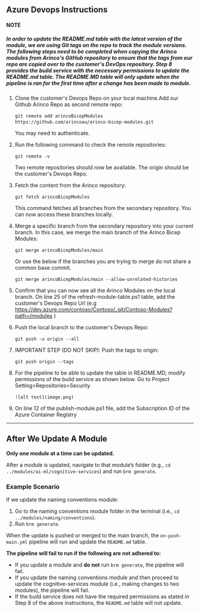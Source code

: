 ## Azure Devops Instructions

#### NOTE

##### In order to update the README.md table with the latest version of the module, we are using Git tags on the repo to track the module versions. The following steps need to be completed when copying the Arinco modules from Arinco's GitHub repository to ensure that the tags from our repo are copied over to the customer's DevOps repository. Step 8 provides the build service with the necessary permissions to update the README.md table. The README.MD table will only update when the pipeline is ran for the first time after a change has been made to module.

1.  Clone the customer's Devops Repo on your local machine.Add our Github Arinco Repo as second remote repo:

    ```
    git remote add arincoBicepModules https://github.com/arincoau/arinco-bicep-modules.git
    ```

    You may need to authenticate.

2.  Run the following command to check the remote repositories:

    ```
    git remote -v
    ```

    Two remote repositories should now be available. The origin should be the customer's Devops Repo.

3.  Fetch the content from the Arinco repository:

    ```
    git fetch arincoBicepModules
    ```

    This command fetches all branches from the secondary repository. You can now access these branches locally.

4.  Merge a specific branch from the secondary repository into your current branch. In this case, we merge the main branch of the Arinco Bicep Modules:

    ```
    git merge arincoBicepModules/main
    ```

    Or use the below if the branches you are trying to merge do not share a common base commit.
    ```
    git merge arincoBicepModules/main --allow-unrelated-histories
    ```

5.  Confirm that you can now see all the Arinco Modules on the local branch. On line 25 of the refresh-module-table.ps1 table, add the customer's Devops Repo Url (e.g https://dev.azure.com/contoso/Contoso/_git/Contoso-Modules?path=/modules )

6.  Push the local branch to the customer's Devops Repo:

    ```
    git push -u origin --all
    ```

7.  IMPORTANT STEP (DO NOT SKIP): Push the tags to origin:

    ```
    git push origin --tags
    ```

8.  For the pipeline to be able to update the table in README.MD, modify permissions of the build service as shown below.
    Go to Project Setting>Repositories>Security

        ![alt text](image.png)

9.  On line 12 of the publish-module.ps1 file, add the Subscription ID of the Azure Container Registry

---

## After We Update A Module

**Only one module at a time can be updated.**

After a module is updated, navigate to that module’s folder (e.g., `cd ../modules/ai-ml/cognitive-services`) and run `brm generate`.

### Example Scenario

If we update the naming conventions module:

1. Go to the naming conventions module folder in the terminal (i.e., `cd ../modules/naming/conventions`).
2. Run `brm generate`.

When the update is pushed or merged to the main branch, the `on-push-main.yml` pipeline will run and update the `README.md` table.

**The pipeline will fail to run if the following are not adhered to:**

- If you update a module and **do not** run `brm generate`, the pipeline will fail.
- If you update the naming conventions module and then proceed to update the cognitive-services module (i.e., making changes to two modules), the pipeline will fail.
- If the build service does not have the required permissions as stated in Step 8 of the above instructions, the `README.md` table will not update.
